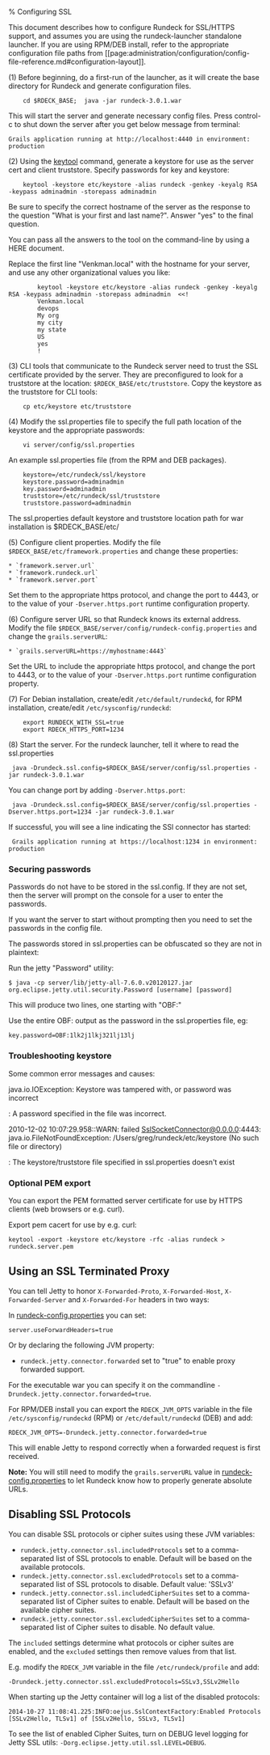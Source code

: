 % Configuring SSL

This document describes how to configure Rundeck for SSL/HTTPS support, and assumes you are using the rundeck-launcher standalone launcher.  If you are using RPM/DEB install, refer to the appropriate configuration file paths from [[page:administration/configuration/config-file-reference.md#configuration-layout]].

(1) Before beginning, do a first-run of the launcher, as it will create the base directory for Rundeck and generate configuration files.

        cd $RDECK_BASE;  java -jar rundeck-3.0.1.war
        
This will start the server and generate necessary config files.  Press control-c to shut down the server after you get below message from terminal:

    Grails application running at http://localhost:4440 in environment: production

(2)  Using the [keytool] command, generate a keystore for use as the server cert and client truststore. Specify passwords for key and keystore:

[keytool]: https://linux.die.net/man/1/keytool-java-1.6.0-openjdk

        keytool -keystore etc/keystore -alias rundeck -genkey -keyalg RSA -keypass adminadmin -storepass adminadmin
    
   Be sure to specify the correct hostname of the server as the response to the question "What is your first and last name?".  Answer "yes" to the final question.

   You can pass all the answers to the tool on the command-line by using a HERE document.

   Replace the first line "Venkman.local" with the hostname for your server, and use any other organizational values you like:
        
            keytool -keystore etc/keystore -alias rundeck -genkey -keyalg RSA -keypass adminadmin -storepass adminadmin  <<!
            Venkman.local
            devops
            My org
            my city
            my state
            US
            yes
            !


(3) CLI tools that communicate to the Rundeck server need to trust the SSL certificate provided by the server. They are preconfigured to look for a truststore at the location:
`$RDECK_BASE/etc/truststore`. Copy the keystore as the truststore for CLI tools: 

        cp etc/keystore etc/truststore

(4) Modify the ssl.properties file to specify the full path location of the keystore and the appropriate passwords:

        vi server/config/ssl.properties

   An example ssl.properties file (from the RPM and DEB packages).

        keystore=/etc/rundeck/ssl/keystore
        keystore.password=adminadmin
        key.password=adminadmin
        truststore=/etc/rundeck/ssl/truststore
        truststore.password=adminadmin
    
   The ssl.properties default keystore and truststore location path for war installation is $RDECK_BASE/etc/
            
(5) Configure client properties.  Modify the file
`$RDECK_BASE/etc/framework.properties` and change these properties: 

    * `framework.server.url`
    * `framework.rundeck.url`
    * `framework.server.port` 
    
   Set them to the appropriate https protocol, and change the port to 4443, or to the value of your `-Dserver.https.port` runtime configuration property.
        
(6) Configure server URL so that Rundeck knows its external address.  Modify the file `$RDECK_BASE/server/config/rundeck-config.properties` and change the `grails.serverURL`:

    * `grails.serverURL=https://myhostname:4443`
    
   Set the URL to include the appropriate https protocol, and change the port to 4443, or to the value of your `-Dserver.https.port` runtime configuration property.

(7) For Debian installation, create/edit `/etc/default/rundeckd`, for RPM installation, create/edit `/etc/sysconfig/rundeckd`:

        export RUNDECK_WITH_SSL=true
        export RDECK_HTTPS_PORT=1234

(8) Start the server.  For the rundeck launcher, tell it where to read the ssl.properties

     java -Drundeck.ssl.config=$RDECK_BASE/server/config/ssl.properties -jar rundeck-3.0.1.war
    
   You can change port by adding `-Dserver.https.port`:
        
     java -Drundeck.ssl.config=$RDECK_BASE/server/config/ssl.properties -Dserver.https.port=1234 -jar rundeck-3.0.1.war
        
   If successful, you will see a line indicating the SSl connector has started:

     Grails application running at https://localhost:1234 in environment: production

### Securing passwords

Passwords do not have to be stored in the ssl.config.  If they are not set, then the server will prompt on the console for a user to enter the passwords.

If you want the server to start without prompting then you need to set the passwords in the config file.  

The passwords stored in ssl.properties can be obfuscated so they are not in plaintext:

Run the jetty "Password" utility:

    $ java -cp server/lib/jetty-all-7.6.0.v20120127.jar org.eclipse.jetty.util.security.Password [username] [password]

This will produce two lines, one starting with "OBF:"

Use the entire OBF: output as the password in the ssl.properties file, eg:

    key.password=OBF:1lk2j1lkj321lj13lj
    

### Troubleshooting keystore

Some common error messages and causes:


java.io.IOException: Keystore was tampered with, or password was incorrect

:    A password specified in the file was incorrect.

2010-12-02 10:07:29.958::WARN:  failed SslSocketConnector@0.0.0.0:4443: java.io.FileNotFoundException: /Users/greg/rundeck/etc/keystore (No such file or directory)

:    The keystore/truststore file specified in ssl.properties doesn't exist


### Optional PEM export

You can export the PEM formatted server certificate for use by HTTPS clients (web browsers or e.g. curl).


Export pem cacert for use by e.g. curl: 

    keytool -export -keystore etc/keystore -rfc -alias rundeck > rundeck.server.pem

## Using an SSL Terminated Proxy

You can tell Jetty to honor
`X-Forwarded-Proto`,  `X-Forwarded-Host`,
`X-Forwarded-Server` and `X-Forwarded-For` headers in two ways:

In [rundeck-config.properties][] you can set:

    server.useForwardHeaders=true

Or by declaring the following JVM property:

* `rundeck.jetty.connector.forwarded` set to "true" to enable proxy forwarded support.

For the executable war you can specify it on the commandline `-Drundeck.jetty.connector.forwarded=true`.

For RPM/DEB install you can export the `RDECK_JVM_OPTS` variable in the file `/etc/sysconfig/rundeckd` (RPM) or `/etc/default/rundeckd` (DEB) and add:

    RDECK_JVM_OPTS=-Drundeck.jetty.connector.forwarded=true

This will enable Jetty to respond correctly when a forwarded request is first received.

**Note:** You will still need to modify the `grails.serverURL` value in [rundeck-config.properties][] to let Rundeck know how to properly generate absolute URLs.

## Disabling SSL Protocols

You can disable SSL protocols or cipher suites using these JVM variables:

* `rundeck.jetty.connector.ssl.includedProtocols` set to a comma-separated list of SSL protocols to enable. Default will be based on the available protocols.
* `rundeck.jetty.connector.ssl.excludedProtocols` set to a comma-separated list of SSL protocols to disable. Default value: 'SSLv3'
* `rundeck.jetty.connector.ssl.includedCipherSuites` set to a comma-separated list of Cipher suites to enable. Default will be based on the available cipher suites.
* `rundeck.jetty.connector.ssl.excludedCipherSuites` set to a comma-separated list of Cipher suites to disable. No default value.

The `included` settings determine what protocols or cipher suites are enabled, and the `excluded` settings then remove values from that list.

E.g. modify the `RDECK_JVM` variable in the file `/etc/rundeck/profile` and add:

    -Drundeck.jetty.connector.ssl.excludedProtocols=SSLv3,SSLv2Hello

When starting up the Jetty container will log a list of the disabled protocols:

    2014-10-27 11:08:41.225:INFO:oejus.SslContextFactory:Enabled Protocols [SSLv2Hello, TLSv1] of [SSLv2Hello, SSLv3, TLSv1]

To see the list of enabled Cipher Suites, turn on DEBUG level logging for Jetty SSL utils: `-Dorg.eclipse.jetty.util.ssl.LEVEL=DEBUG`.


[rundeck-config.properties]: configuration-file-reference.html#rundeck-config.properties
